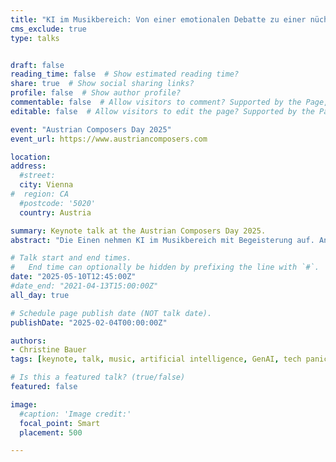 ```yaml
---
title: "KI im Musikbereich: Von einer emotionalen Debatte zu einer nüchternen Betrachtung"
cms_exclude: true
type: talks


draft: false
reading_time: false  # Show estimated reading time?
share: true  # Show social sharing links?
profile: false  # Show author profile?
commentable: false  # Allow visitors to comment? Supported by the Page, Post, and Docs content types.
editable: false  # Allow visitors to edit the page? Supported by the Page, Post, and Docs content types.

event: "Austrian Composers Day 2025"
event_url: https://www.austriancomposers.com

location: 
address:
  #street: 
  city: Vienna
#  region: CA
  #postcode: '5020'
  country: Austria

summary: Keynote talk at the Austrian Composers Day 2025.
abstract: "Die Einen nehmen KI im Musikbereich mit Begeisterung auf. Andere distanzieren sich hingegen mit Skepsis und Sorge. Dass es eine Bandbreite an Emotionen gibt, wenn neue Technologien auf den Markt kommen, ist kein neues Phänomen. Hier waren wir schon oft... KI ist gekommen, um zu bleiben. Wir können (und müssen) mitgestalten, wo die Reise hingeht. Einen ersten Schritt hierzu bietet dieser Vortrag: Der geheimnisvollen Magie den Zauber nehmen und verstehen, was genau da (technisch) abläuft."

# Talk start and end times.
#   End time can optionally be hidden by prefixing the line with `#`.
date: "2025-05-10T12:45:00Z"
#date_end: "2021-04-13T15:00:00Z"
all_day: true

# Schedule page publish date (NOT talk date).
publishDate: "2025-02-04T00:00:00Z"

authors:
- Christine Bauer
tags: [keynote, talk, music, artificial intelligence, GenAI, tech panic cycle, communication to the public]

# Is this a featured talk? (true/false)
featured: false

image:
  #caption: 'Image credit:'
  focal_point: Smart
  placement: 500

---
```

